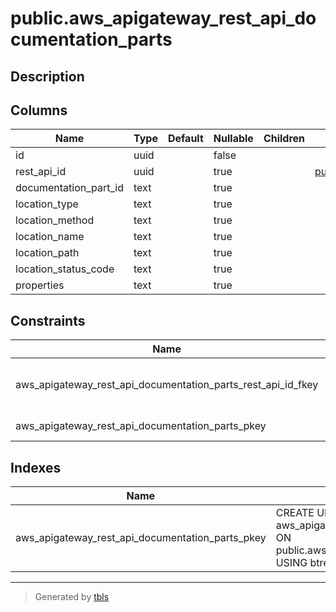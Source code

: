 # public.aws_apigateway_rest_api_documentation_parts

## Description

## Columns

| Name | Type | Default | Nullable | Children | Parents | Comment |
| ---- | ---- | ------- | -------- | -------- | ------- | ------- |
| id | uuid |  | false |  |  |  |
| rest_api_id | uuid |  | true |  | [public.aws_apigateway_rest_apis](public.aws_apigateway_rest_apis.md) |  |
| documentation_part_id | text |  | true |  |  |  |
| location_type | text |  | true |  |  |  |
| location_method | text |  | true |  |  |  |
| location_name | text |  | true |  |  |  |
| location_path | text |  | true |  |  |  |
| location_status_code | text |  | true |  |  |  |
| properties | text |  | true |  |  |  |

## Constraints

| Name | Type | Definition |
| ---- | ---- | ---------- |
| aws_apigateway_rest_api_documentation_parts_rest_api_id_fkey | FOREIGN KEY | FOREIGN KEY (rest_api_id) REFERENCES aws_apigateway_rest_apis(id) ON DELETE CASCADE |
| aws_apigateway_rest_api_documentation_parts_pkey | PRIMARY KEY | PRIMARY KEY (id) |

## Indexes

| Name | Definition |
| ---- | ---------- |
| aws_apigateway_rest_api_documentation_parts_pkey | CREATE UNIQUE INDEX aws_apigateway_rest_api_documentation_parts_pkey ON public.aws_apigateway_rest_api_documentation_parts USING btree (id) |

---

> Generated by [tbls](https://github.com/k1LoW/tbls)
